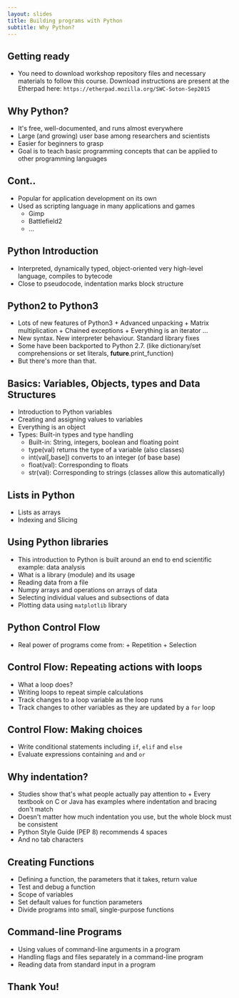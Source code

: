 ```yaml
---
layout: slides
title: Building programs with Python	
subtitle: Why Python?
---
```


## Getting ready

-  You need to download workshop repository files and necessary materials to follow this course. Download instructions are present at the Etherpad here: `https://etherpad.mozilla.org/SWC-Soton-Sep2015` 

## Why Python?

- It's free, well-documented, and runs almost everywhere
- Large (and growing) user base among researchers and scientists
- Easier for beginners to grasp 
- Goal is to teach basic programming concepts that can be applied to other programming languages

## Cont..

- Popular for application development on its own
- Used as scripting language in many applications and games
     + Gimp
     + Battlefield2
     + ...

## Python Introduction	

- Interpreted, dynamically typed, object-oriented very high-level language, compiles to bytecode
- Close to pseudocode, indentation marks block structure

## Python2 to Python3

- Lots of new features of Python3
      + Advanced unpacking
      + Matrix multiplication
      + Chained exceptions
      + Everything is an iterator ...
- New syntax. New interpreter behaviour. Standard library fixes      
- Some have been backported to Python 2.7. (like dictionary/set comprehensions or set literals,
__future__.print_function)
- But there's more than that.
     
## Basics: Variables, Objects, types and Data Structures

- Introduction to Python variables
- Creating and assigning values to variables
- Everything is an object
- Types: Built-in types and type handling
     + Built-in: String, integers, boolean and floating point
     + type(val) returns the type of a variable (also classes)  
     + int(val[,base]) converts to an integer (of base base)
     + float(val): Corresponding to floats
     + str(val): Corresponding to strings (classes allow this automatically)
      
## Lists in Python

-  Lists as arrays
-  Indexing and Slicing      
      
## Using Python libraries

-  This introduction to Python is built around an end to end scientific example: data analysis
-  What is a library (module) and its usage
-  Reading data from a file
-  Numpy arrays and operations on arrays of data
-  Selecting individual values and subsections of data
-  Plotting data using `matplotlib` library

## Python Control Flow

- Real power of programs come from:
      + Repetition
      + Selection

## Control Flow: Repeating actions with loops

-  What a loop does?
-  Writing loops to repeat simple calculations
-  Track changes to a loop variable as the loop runs
-  Track changes to other variables as they are updated by a `for` loop

## Control Flow: Making choices

-  Write conditional statements including `if`, `elif` and `else` 
-  Evaluate expressions containing `and` and `or`

## Why indentation?

-  Studies show that's what people actually pay attention to
       + Every textbook on C or Java has examples where indentation and bracing don't match
-  Doesn't matter how much indentation you use, but the whole block must be consistent     
-  Python Style Guide (PEP 8) recommends 4 spaces 
-  And no tab characters
  
## Creating Functions

-  Defining a function, the parameters that it takes, return value
-  Test and debug a function
-  Scope of variables
-  Set default values for function parameters
-  Divide programs into small, single-purpose functions

## Command-line Programs

-  Using values of command-line arguments in a program
-  Handling flags and files separately in a command-line program
-  Reading data from standard input in a program 

##  Thank You!